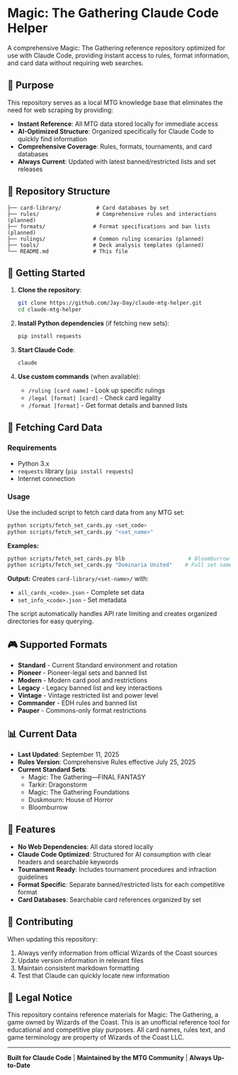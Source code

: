 # Magic: The Gathering Claude Code Helper

A comprehensive Magic: The Gathering reference repository optimized for use with Claude Code, providing instant access to rules, format information, and card data without requiring web searches.

## 🎯 Purpose

This repository serves as a local MTG knowledge base that eliminates the need for web scraping by providing:
- **Instant Reference**: All MTG data stored locally for immediate access
- **AI-Optimized Structure**: Organized specifically for Claude Code to quickly find information
- **Comprehensive Coverage**: Rules, formats, tournaments, and card databases
- **Always Current**: Updated with latest banned/restricted lists and set releases

## 📁 Repository Structure

```
├── card-library/           # Card databases by set
├── rules/                  # Comprehensive rules and interactions (planned)
├── formats/               # Format specifications and ban lists (planned)
├── rulings/               # Common ruling scenarios (planned)
├── tools/                 # Deck analysis templates (planned)
└── README.md              # This file
```

## 🚀 Getting Started

1. **Clone the repository**:
   ```bash
   git clone https://github.com/Jay-Day/claude-mtg-helper.git
   cd claude-mtg-helper
   ```

2. **Install Python dependencies** (if fetching new sets):
   ```bash
   pip install requests
   ```

3. **Start Claude Code**:
   ```bash
   claude
   ```

4. **Use custom commands** (when available):
   - `/ruling [card name]` - Look up specific rulings
   - `/legal [format] [card]` - Check card legality  
   - `/format [format]` - Get format details and banned lists

## 🔄 Fetching Card Data

### Requirements
- Python 3.x
- `requests` library (`pip install requests`)
- Internet connection

### Usage
Use the included script to fetch card data from any MTG set:

```bash
python scripts/fetch_set_cards.py <set_code>
python scripts/fetch_set_cards.py "<set_name>"
```

**Examples:**
```bash
python scripts/fetch_set_cards.py blb                    # Bloomburrow
python scripts/fetch_set_cards.py "Dominaria United"    # Full set name
```

**Output:** Creates `card-library/<set-name>/` with:
- `all_cards_<code>.json` - Complete set data
- `set_info_<code>.json` - Set metadata

The script automatically handles API rate limiting and creates organized directories for easy querying.

## 🎮 Supported Formats

- **Standard** - Current Standard environment and rotation
- **Pioneer** - Pioneer-legal sets and banned list
- **Modern** - Modern card pool and restrictions
- **Legacy** - Legacy banned list and key interactions
- **Vintage** - Vintage restricted list and power level
- **Commander** - EDH rules and banned list
- **Pauper** - Commons-only format restrictions

## 📊 Current Data

- **Last Updated**: September 11, 2025
- **Rules Version**: Comprehensive Rules effective July 25, 2025
- **Current Standard Sets**:
  - Magic: The Gathering—FINAL FANTASY
  - Tarkir: Dragonstorm
  - Magic: The Gathering Foundations
  - Duskmourn: House of Horror
  - Bloomburrow

## 🔧 Features

- **No Web Dependencies**: All data stored locally
- **Claude Code Optimized**: Structured for AI consumption with clear headers and searchable keywords
- **Tournament Ready**: Includes tournament procedures and infraction guidelines
- **Format Specific**: Separate banned/restricted lists for each competitive format
- **Card Databases**: Searchable card references organized by set

## 🤝 Contributing

When updating this repository:
1. Always verify information from official Wizards of the Coast sources
2. Update version information in relevant files
3. Maintain consistent markdown formatting
4. Test that Claude can quickly locate new information

## 📜 Legal Notice

This repository contains reference materials for Magic: The Gathering, a game owned by Wizards of the Coast. This is an unofficial reference tool for educational and competitive play purposes. All card names, rules text, and game terminology are property of Wizards of the Coast LLC.

---

**Built for Claude Code** | **Maintained by the MTG Community** | **Always Up-to-Date**